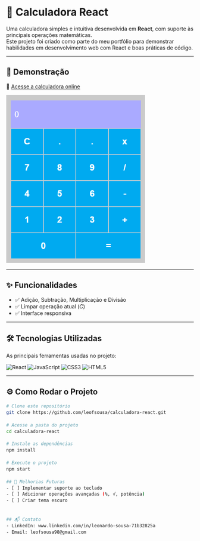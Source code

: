 # 🧮 Calculadora React

Uma calculadora simples e intuitiva desenvolvida em **React**, com suporte às principais operações matemáticas.  
Este projeto foi criado como parte do meu portfólio para demonstrar habilidades em desenvolvimento web com React e boas práticas de código.

---

## 📱 Demonstração

🔗 [Acesse a calculadora online](https://leofsousa.github.io/calculadora-react/)  

![Screenshot da calculadora](./assets/screenshot.png)

---

## ✨ Funcionalidades

- ✅ Adição, Subtração, Multiplicação e Divisão  
- ✅ Limpar operação atual (*C*)  
- ✅ Interface responsiva  

---

## 🛠️ Tecnologias Utilizadas

As principais ferramentas usadas no projeto:

![React](https://img.shields.io/badge/React-20232A?style=for-the-badge&logo=react&logoColor=61DAFB)
![JavaScript](https://img.shields.io/badge/JavaScript-F7E017?style=for-the-badge&logo=javascript&logoColor=black)
![CSS3](https://img.shields.io/badge/CSS3-1572B6?style=for-the-badge&logo=css3&logoColor=white)
![HTML5](https://img.shields.io/badge/HTML5-E34F26?style=for-the-badge&logo=html5&logoColor=white)

---

## ⚙️ Como Rodar o Projeto

```bash
# Clone este repositório
git clone https://github.com/leofsousa/calculadora-react.git

# Acesse a pasta do projeto
cd calculadora-react

# Instale as dependências
npm install

# Execute o projeto
npm start

## 🔮 Melhorias Futuras
- [ ] Implementar suporte ao teclado
- [ ] Adicionar operações avançadas (%, √, potência)
- [ ] Criar tema escuro


## 📬 Contato
- LinkedIn: www.linkedin.com/in/leonardo-sousa-71b32825a
- Email: leofsousa98@gmail.com
